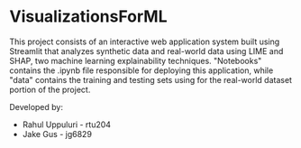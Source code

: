 # VisualizationsForML

This project consists of an interactive web application system built using Streamlit that analyzes synthetic data and real-world data using LIME and SHAP, two machine learning explainability techniques. "Notebooks" contains the .ipynb file responsible for deploying this application, while "data" contains the training and testing sets using for the real-world dataset portion of the project.

Developed by:
* Rahul Uppuluri - rtu204
* Jake Gus - jg6829
